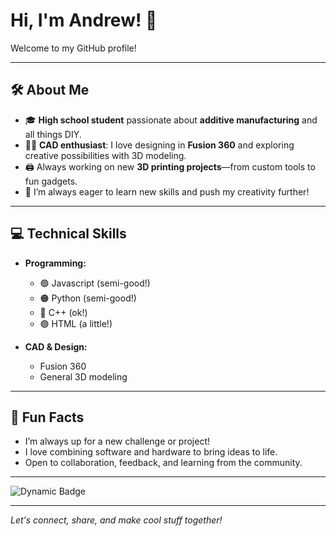 # Hi, I'm Andrew! 👋

Welcome to my GitHub profile!

---

## 🛠️ About Me

- 🎓 **High school student** passionate about **additive manufacturing** and all things DIY.
- 🧑‍💻 **CAD enthusiast**: I love designing in **Fusion 360** and exploring creative possibilities with 3D modeling.
- 🖨️ Always working on new **3D printing projects**—from custom tools to fun gadgets.
- 🌱 I’m always eager to learn new skills and push my creativity further!

---

## 💻 Technical Skills

- **Programming:**  
  - 🟢 Javascript (semi-good!)  
  - 🟠 Python (semi-good!)  
  - 🔵 C++ (ok!)  
  - 🟣 HTML (a little!)

- **CAD & Design:**  
  - Fusion 360  
  - General 3D modeling

---

## 🚀 Fun Facts

- I’m always up for a new challenge or project!
- I love combining software and hardware to bring ideas to life.
- Open to collaboration, feedback, and learning from the community.

---

![Dynamic Badge](https://img.shields.io/badge/Github.com%20/-%20AndrewV28-orange?style=for-the-badge&logo=3d&logoColor=white)

---

*Let's connect, share, and make cool stuff together!*
